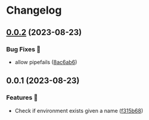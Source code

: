 # Changelog

## [0.0.2](https://github.com/paulschuberth/environments-action/compare/v0.0.1...v0.0.2) (2023-08-23)


### Bug Fixes 🐛

* allow pipefails ([8ac6ab6](https://github.com/paulschuberth/environments-action/commit/8ac6ab630bf9c01e1e2954d48fe3bfd88371afb1))

## 0.0.1 (2023-08-23)


### Features 🚀

* Check if environment exists given a name ([f315b68](https://github.com/paulschuberth/environments-action/commit/f315b686cd315c5cef14dbaeb86895421ce1d0a1))
